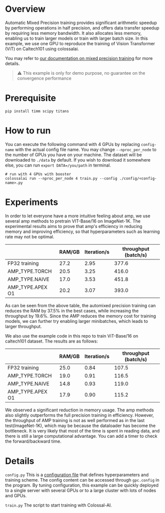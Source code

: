 # Overview

Automatic Mixed Precision training provides significant arithmetic speedup by performing operations in half precision, and offers data transfer speedup by requiring less memory bandwidth. It also allocates less memory, enabling us to train larger models or train with larger batch size. In this example, we use one GPU to reproduce the training of Vision Transformer (ViT) on Caltech101 using colossalai.

You may refer to [our documentation on mixed precision training](https://colossalai.org/tutorials/features/mixed_precision_training) for more details.

> ⚠️ This example is only for demo purpose, no guarantee on the convergence performance

# Prerequisite

```shell
pip install timm scipy titans
```

# How to run

You can execute the following command with 4 GPUs by replacing `config-name` with the actual config file name.
You may change `--nproc_per_node` to the number of GPUs you have on your machine.
The dataset will be downloaded to `./data` by default. If you wish to download it somewhere else, you can run `export DATA=/you/path` in terminal.

```shell
# run with 4 GPUs with booster
colossalai run --nproc_per_node 4 train.py --config ./config/<config-name>.py
```

# Experiments
In order to let everyone have a more intuitive feeling about amp, we use several amp methods to pretrain VIT-Base/16 on ImageNet-1K. The experimental results aims to prove that amp's efficiency in reducing memory and improving efficiency, so that hyperparameters such as learning rate may not be optimal.

|                  | RAM/GB | Iteration/s | throughput (batch/s) |
| ---------------- | ------ | ----------- | -------------------- |
| FP32 training    | 27.2   | 2.95        | 377.6                |
| AMP_TYPE.TORCH   | 20.5   | 3.25        | 416.0                |
| AMP_TYPE.NAIVE   | 17.0   | 3.53        | 451.8                |
| AMP_TYPE.APEX O1 | 20.2   | 3.07        | 393.0                |

As can be seen from the above table, the automixed precision training can reduces the RAM by 37.5% in the best cases, while increasing the throughput by 19.6%. Since the AMP reduces the memory cost for training models, we can further try enabling larger minibatches, which leads to larger throughput.


We also use the example code in this repo to train ViT-Base/16 on caltech101 dataset. The results are as follows:

|                  | RAM/GB | Iteration/s | throughput (batch/s) |
| ---------------- | ------ | ----------- | -------------------- |
| FP32 training    | 25.0   | 0.84        | 107.5                |
| AMP_TYPE.TORCH   | 19.0   | 0.91        | 116.5                |
| AMP_TYPE.NAIVE   | 14.8   | 0.93        | 119.0                |
| AMP_TYPE.APEX O1 | 17.9   | 0.90        | 115.2                |

We observed a significant reduction in memory usage. The amp methods also slightly outperforms the full precision training in efficiency. However, the throughput of AMP training is not as well performed as in the last test(ImageNet-1K), which may be because the dataloader has become the bottleneck. It is very likely that most of the time is spent in reading data, and there is still a large computational advantage. You can add a timer to check the forward/backward time.


# Details
`config.py`
This is a [configuration file](features/amp_with_booster/config/config.py) that defines hyperparameters and training scheme. The config content can be accessed through `gpc.config` in the program. By tuning configuration, this example can be quickly deployed to a single server with several GPUs or to a large cluster with lots of nodes and GPUs.


`train.py`
The script to start training with Colossal-AI.
